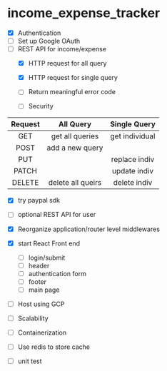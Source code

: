﻿# income_expense_tracker

- [X] Authentication
- [ ] Set up Google OAuth
- [ ] REST API for income/expense
    - [X] HTTP request for all query
    - [X] HTTP request for single query  
    - [ ] Return meaningful error code  
    - [ ] Security 


| Request | All Query           | Single Query   |
| :-----: | :-----------------: | :------------: |
| GET     | get all queries     | get individual |
| POST    | add a new query     |                |
| PUT     |                     | replace indiv  |
| PATCH   |                     | update indiv   |
| DELETE  | delete all queirs   | delete indiv   |
- [X] try paypal sdk

- [ ] optional REST API for user
- [X] Reorganize application/router level middlewares
- [X] start React Front end
    - [ ] login/submit
    - [ ] header
    - [ ] authentication form
    - [ ] footer
    - [ ] main page
- [ ] Host using GCP
- [ ] Scalability
- [ ] Containerization
- [ ] Use redis to store cache
- [ ] unit test
